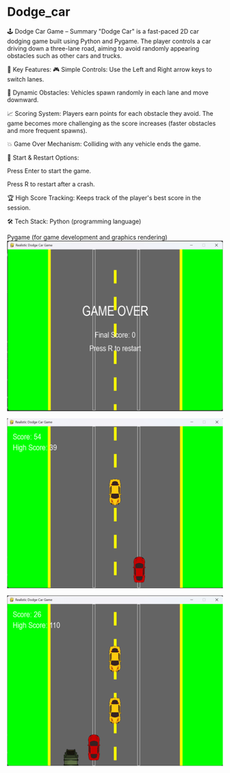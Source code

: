 # Dodge_car

🕹️ Dodge Car Game – Summary
"Dodge Car" is a fast-paced 2D car dodging game built using Python and Pygame. The player controls a car driving down a three-lane road, aiming to avoid randomly appearing obstacles such as other cars and trucks.

🔑 Key Features:
🎮 Simple Controls: Use the Left and Right arrow keys to switch lanes.

🚧 Dynamic Obstacles: Vehicles spawn randomly in each lane and move downward.

📈 Scoring System: Players earn points for each obstacle they avoid. The game becomes more challenging as the score increases (faster obstacles and more frequent spawns).

💥 Game Over Mechanism: Colliding with any vehicle ends the game.

🏁 Start & Restart Options:

Press Enter to start the game.

Press R to restart after a crash.

🏆 High Score Tracking: Keeps track of the player's best score in the session.

🛠️ Tech Stack:
Python (programming language)

Pygame (for game development and graphics rendering)
![image alt](https://github.com/Shivam876/Dodge_car/blob/8807df2d28f0f6c9cc7c609fb264b584437a25f3/Screenshot%202025-04-24%20142207.png)

![image alt](https://github.com/Shivam876/Dodge_car/blob/fceb817153945ca5dcac7751df84921de0267f14/Screenshot%202025-04-24%20142317.png)

![image_alt](https://github.com/Shivam876/Dodge_car/blob/fceb817153945ca5dcac7751df84921de0267f14/Screenshot%202025-04-24%20142431.png)
